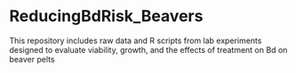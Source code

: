 # ReducingBdRisk_Beavers
This repository includes raw data and R scripts from lab experiments designed to evaluate viability, growth, and the effects of treatment on Bd on beaver pelts
